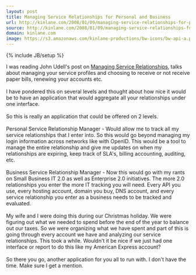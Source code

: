 ```yaml
---
layout: post
title: Managing Service Relationships for Personal and Business
url: http://kinlane.com/2008/01/09/managing-service-relationships-for-personal-and-business/
source: http://kinlane.com/2008/01/09/managing-service-relationships-for-personal-and-business/
domain: kinlane.com
image: https://s3.amazonaws.com/kinlane-productions/bw-icons/bw-api-a.png
---
```

{% include JB/setup %}<p>
     I was reading John Udell's post on <a href="http://blog.jonudell.net/2008/01/04/managing-service-relationships/">Managing Service Relationships</a>, talks about managing your service profiles and choosing to receive or not receive paper bills, renewing your accounts etc.
     <br />
     <br />
     I have pondered this on several levels and thought about how nice it would be to have an application that would aggregate all your relationships under one interface.
     <br />
     <br />
     So this is really an application that could be offered on 2 levels.
     <br />
     <br />
     Personal Service Relationship Manager - Would allow me to track all my service relationships that I enter into. So this would go beyond managing my login information across networks like with OpenID. This would be a tool to manage the entire relationship and give me updates on when my relationships are expiring, keep track of SLA's, billing accounting, auditing, etc.
     <br />
     <br />
     Business Service Relationship Manager - Now this would go with my rants on Small Business IT 2.0 as well as Enterprise 2.0 initiatives. The more 2.0 relationships you enter the more IT tracking you will need. Every API you use, every hosting account, domain you buy, DNS account, and every service relationship you enter as a business needs to be tracked and evaluated.
     <br />
     <br />
     My wife and I were doing this during our Christmas holiday. We were figuring out what we needed to spend before the end of the year to balance out our taxes. So we were organizing what we have spent and part of this is going through every account we have and analyzing our service relationships. This took a while. Wouldn't it be nice if we just had one interface or report to do this like my American Express account?
     <br />
     <br />
     So there you go, another application for you all to run with. I don't have the time. Make sure I get a mention.
</p>